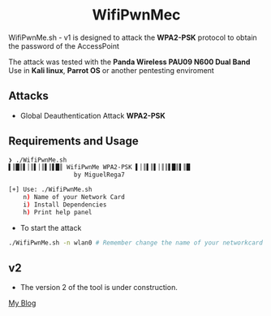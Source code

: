 <p align="center">
  <h1 align="center">WifiPwnMec</h1>
</p>

WifiPwnMe.sh - v1 is designed to attack the **WPA2-PSK** protocol to obtain the password of the AccessPoint

The attack was tested with the **Panda Wireless PAU09 N600 Dual Band** 
Use in **Kali linux**, **Parrot OS** or another pentesting enviroment

## Attacks

- Global Deauthentication Attack **WPA2-PSK**

## Requirements and Usage

```bash
❯ ./WifiPwnMe.sh
▌║█║▌│║▌│║▌║▌█║ WifiPwnMe WPA2-PSK ▌│║▌║▌│║║▌█║▌║█
                  by MiguelRega7             

[+] Use: ./WifiPwnMe.sh
	n) Name of your Network Card
	i) Install Dependencies
	h) Print help panel
```

- To start the attack

```bash
./WifiPwnMe.sh -n wlan0 # Remember change the name of your networkcard
```

## v2

- The version 2 of the tool is under construction.

[My Blog](https://mikerega7.github.io)
